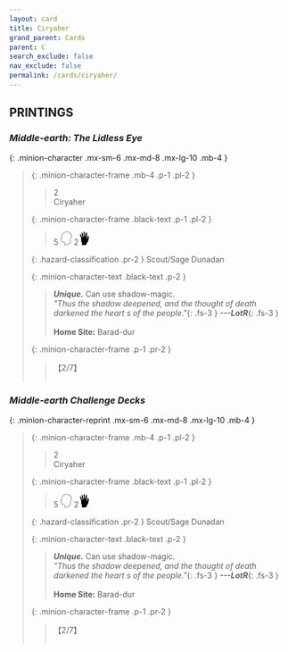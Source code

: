 ```yaml
---
layout: card
title: Ciryaher
grand_parent: Cards
parent: C
search_exclude: false
nav_exclude: false
permalink: /cards/ciryaher/
---
```


## PRINTINGS


### _Middle-earth: The Lidless Eye_

{: .minion-character .mx-sm-6 .mx-md-8 .mx-lg-10 .mb-4 }
> {: .minion-character-frame .mb-4 .p-1 .pl-2 }
> > <div class="hazard-mp">2</div>
> > <div class="card-name">Ciryaher</div>
>
> {: .minion-character-frame .black-text .p-1 .pl-2 }
> > 5 ![](/assets/images/mind.svg) 2![](/assets/images/di.svg)
>
> {: .hazard-classification .pr-2 }
> Scout/Sage Dunadan
>
> {: .minion-character-text .black-text .p-2 }
> > _**Unique.**_ Can use shadow-magic. <br>_"Thus the shadow deepened, and the thought of death darkened the heart s of the people."_{: .fs-3 } ***---&#65279;LotR***{: .fs-3 }  <br><br>**Home Site:** Barad-dur 
>
> {: .minion-character-frame .p-1 .pr-2 }
> > <div class="card-shield">【2/7】</div>
> > <div class="card-corruption-white">&nbsp;</div>

### _Middle-earth Challenge Decks_

{: .minion-character-reprint .mx-sm-6 .mx-md-8 .mx-lg-10 .mb-4 }
> {: .minion-character-frame .mb-4 .p-1 .pl-2 }
> > <div class="hazard-mp">2</div>
> > <div class="card-name">Ciryaher</div>
>
> {: .minion-character-frame .black-text .p-1 .pl-2 }
> > 5 ![](/assets/images/mind.svg) 2![](/assets/images/di.svg)
>
> {: .hazard-classification .pr-2 }
> Scout/Sage Dunadan
>
> {: .minion-character-text .black-text .p-2 }
> > _**Unique.**_ Can use shadow-magic. <br>_"Thus the shadow deepened, and the thought of death darkened the heart s of the people."_{: .fs-3 } ***---&#65279;LotR***{: .fs-3 }  <br><br>**Home Site:** Barad-dur 
>
> {: .minion-character-frame .p-1 .pr-2 }
> > <div class="card-shield">【2/7】</div>
> > <div class="card-corruption-white">&nbsp;</div>

